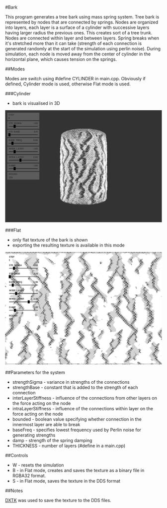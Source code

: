 #Bark

This program generates a tree bark using mass spring system. Tree bark is represented by nodes that are connected by springs. Nodes are organized into layers, each layer is a surface of a cylinder with successive layers having larger radius the previous ones. This creates sort of a tree trunk.
Nodes are connected within layer and between layers.
Spring breaks when it's stretched more than it can take (strength of each connection is generated randomly at the start of the simulation using perlin noise).
During simulation, each node is moved away from the center of cylinder in the horizontal plane, which causes tension on the springs.

##Modes

Modes are switch using #define CYLINDER in main.cpp. Obviously if defined, Cylinder mode is used, otherwise Flat mode is used.

###Cylinder

* bark is visualised in 3D 

![alt text](https://github.com/janivanecky/Bark/blob/master/Bark/img/bark1.png "Cylinder mode")

###Flat

* only flat texture of the bark is shown
* exporting the resulting texture is available in this mode

![alt text](https://github.com/janivanecky/Bark/blob/master/Bark/img/flat1.png "Flat mode")

##Parameters for the system

* strengthSigma - variance in strengths of the connections
* strengthBase - constant that is added to the strength of each connection
* interLayerStiffness - influence of the connections from other layers on the force acting on the node
* intraLayerStiffness - influence of the connections within layer on the force acting on the node
* bounded - boolean value specifying whether connection in the innermost layer are able to break
* baseFreq - specifies lowest frequency used by Perlin noise for generating strengths
* damp - strength of the spring damping
* THICKNESS - number of layers (#define in a main.cpp)

##Controls

* W - resets the simulation
* B - in Flat mode, creates and saves the texture as a binary file in RGBA32 format.
* S - in Flat mode, saves the texture in the DDS format

##Notes

[DXTK](https://directxtk.codeplex.com/) was used to save the texture to the DDS files.

